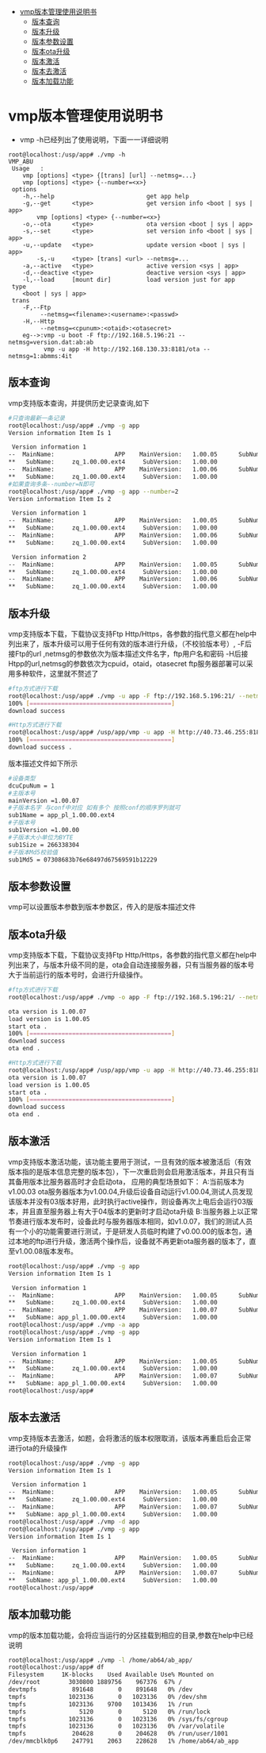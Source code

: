<!-- TOC -->

- [vmp版本管理使用说明书](#vmp版本管理使用说明书)
    - [版本查询](#版本查询)
    - [版本升级](#版本升级)
    - [版本参数设置](#版本参数设置)
    - [版本ota升级](#版本ota升级)
    - [版本激活](#版本激活)
    - [版本去激活](#版本去激活)
    - [版本加载功能](#版本加载功能)

<!-- /TOC -->
# vmp版本管理使用说明书
* vmp -h已经列出了使用说明，下面一一详细说明
```
root@localhost:/usp/app# ./vmp -h
VMP_ABU         
 Usage   :         
    vmp [options] <type> {[trans] [url] --netmsg=...}        
    vmp [options] <type> {--number=<x>}        
 options        
    -h,--help                          get app help        
    -g,--get      <type>               get version info <boot | sys | app>        
        vmp [options] <type> {--number=<x>}        
    -o,--ota      <type>               ota version <boot | sys | app>        
    -s,--set      <type>               set version info <boot | sys | app>        
    -u,--update   <type>               update version <boot | sys | app>        
        -s,-u     <type> [trans] <url> --netmsg=...        
    -a,--active   <type>               active version <sys | app>        
    -d,--deactive <type>               deactive version <sys | app>        
    -l,--load     [mount dir]          load version just for app        
 type        
    <boot | sys | app>        
 trans        
    -F,--Ftp        
         --netmsg=<filename>:<username>:<passwd>        
    -H,--Http        
         --netmsg=<cpunum>:<otaid>:<otasecret>        
    eg-->:vmp -u boot -F ftp://192.168.5.196:21 --netmsg=version.dat:ab:ab        
          vmp -u app -H http://192.168.130.33:8181/ota --netmsg=1:abmms:4it
```


## 版本查询
vmp支持版本查询，并提供历史记录查询,如下

```bash
#只查询最新一条记录
root@localhost:/usp/app# ./vmp -g app
Version information Item Is 1 

 Version information 1 
--  MainName:                 APP    MainVersion:   1.00.05      SubNumber: 1     UseVersion               #表示当前使用的版本
**   SubName:     zq_1.00.00.ext4     SubVersion:   1.00.00
--  MainName:                 APP    MainVersion:   1.00.06      SubNumber: 1  UpdateVersion               #表示有更新的版本
**   SubName:     zq_1.00.00.ext4     SubVersion:   1.00.00
#如果查询多条--number=N即可
root@localhost:/usp/app# ./vmp -g app --number=2
Version information Item Is 2 

 Version information 1 
--  MainName:                 APP    MainVersion:   1.00.05      SubNumber: 1     UseVersion               
**   SubName:     zq_1.00.00.ext4     SubVersion:   1.00.00
--  MainName:                 APP    MainVersion:   1.00.06      SubNumber: 1  UpdateVersion         Active #表示有激活的版本
**   SubName:     zq_1.00.00.ext4     SubVersion:   1.00.00

 Version information 2 
--  MainName:                 APP    MainVersion:   1.00.05      SubNumber: 1     UseVersion               
**   SubName:     zq_1.00.00.ext4     SubVersion:   1.00.00
--  MainName:                 APP    MainVersion:   1.00.06      SubNumber: 1  UpdateVersion               
**   SubName:     zq_1.00.00.ext4     SubVersion:   1.00.00
```

## 版本升级
vmp支持版本下载，下载协议支持Ftp Http/Https，各参数的指代意义都在help中列出来了，版本升级可以用于任何有效的版本进行升级，（不校验版本号）,
-F后接Ftp的url ,netmsg的参数依次为版本描述文件名字，ftp用户名和密码
-H后接Htpp的url,netmsg的参数依次为cpuid，otaid，otasecret
ftp服务器部署可以采用多种软件，这里就不赘述了
```bash
#ftp方式进行下载
root@localhost:/usp/app# ./vmp -u app -F ftp://192.168.5.196:21/ --netmsg=version.dat:zw:zw
100% [========================================]
download success 

#Http方式进行下载
root@localhost:/usp/app# /usp/app/vmp -u app -H http://40.73.46.255:8181/cloud-admin/ota/upgradeOta --netmsg=1:abx65j6gh5u04zat6bq2:1y0akyyt4lnkm516i9tt66aapqc3i7b6wwf8ayctxyhdju4siks107b08xr569lw 
100% [========================================]
download success .
```
版本描述文件如下所示
```bash
#设备类型
dcuCpuNum = 1
#主版本号
mainVersion =1.00.07
#子版本名字 与conf中对应 如有多个 按照conf的顺序罗列就可 
sub1Name = app_pl_1.00.00.ext4
#子版本号
sub1Version =1.00.00
#子版本大小单位为BYTE
sub1Size = 266338304
#子版本Md5校验值
sub1Md5 = 07308683b76e68497d67569591b12229
```
## 版本参数设置
vmp可以设置版本参数到版本参数区，传入的是版本描述文件
## 版本ota升级
vmp支持版本下载，下载协议支持Ftp Http/Https，各参数的指代意义都在help中列出来了，与版本升级不同的是，ota会自动连接服务器，只有当服务器的版本号大于当前运行的版本号时，会进行升级操作。
```bash
#ftp方式进行下载
root@localhost:/usp/app# ./vmp -o app -F ftp://192.168.5.196:21/ --netmsg=version.dat:zw:zw 

ota version is 1.00.07 
load version is 1.00.05 
start ota .
100% [========================================]
download success 
ota end .

#Http方式进行下载
root@localhost:/usp/app# /usp/app/vmp -u app -H http://40.73.46.255:8181/cloud-admin/ota/upgradeOta --netmsg=1:abx65j6gh5u04zat6bq2:1y0akyyt4lnkm516i9tt66aapqc3i7b6wwf8ayctxyhdju4siks107b08xr569lw 
ota version is 1.00.07 
load version is 1.00.05 
start ota .
100% [========================================]
download success 
ota end .
```
## 版本激活
vmp支持版本激活功能，该功能主要用于测试，一旦有效的版本被激活后（有效版本指的是版本信息完整的版本包），下一次重启则会启用激活版本，并且只有当其备用版本比服务器高时才会启动ota，
应用的典型场景如下：
A:当前版本为v1.00.03 ota服务器版本为v1.00.04,升级后设备自动运行v1.00.04,测试人员发现该版本并没有03版本好用，此时执行active操作，则设备再次上电后会运行03版本，并且直至服务器上有大于04版本的更新时才启动ota升级
B:当服务器上以正常节奏进行版本发布时，设备此时与服务器版本相同，如v1.0.07，我们的测试人员有一个小的功能需要进行测试，于是研发人员临时构建了v0.00.00的版本包，通过本地的ftp进行升级，激活两个操作后，设备就不再更新ota服务器的版本了，直至v1.00.08版本发布。
```bash
root@localhost:/usp/app# ./vmp -g app
Version information Item Is 1 

 Version information 1 
--  MainName:                 APP    MainVersion:   1.00.05      SubNumber: 1     UseVersion               
**   SubName:     zq_1.00.00.ext4     SubVersion:   1.00.00
--  MainName:                 APP    MainVersion:   1.00.07      SubNumber: 1  UpdateVersion               
**   SubName: app_pl_1.00.00.ext4     SubVersion:   1.00.00
root@localhost:/usp/app# ./vmp -a app 
root@localhost:/usp/app# ./vmp -g app
Version information Item Is 1 

 Version information 1 
--  MainName:                 APP    MainVersion:   1.00.05      SubNumber: 1     UseVersion               
**   SubName:     zq_1.00.00.ext4     SubVersion:   1.00.00
--  MainName:                 APP    MainVersion:   1.00.07      SubNumber: 1  UpdateVersion         Active
**   SubName: app_pl_1.00.00.ext4     SubVersion:   1.00.00
root@localhost:/usp/app# 
```
## 版本去激活
vmp支持版本去激活，如题，会将激活的版本权限取消，该版本再重启后会正常进行ota的升级操作
```bash
root@localhost:/usp/app# ./vmp -g app
Version information Item Is 1 

 Version information 1 
--  MainName:                 APP    MainVersion:   1.00.05      SubNumber: 1                              
**   SubName:     zq_1.00.00.ext4     SubVersion:   1.00.00
--  MainName:                 APP    MainVersion:   1.00.07      SubNumber: 1     UseVersion         Active
**   SubName: app_pl_1.00.00.ext4     SubVersion:   1.00.00
root@localhost:/usp/app# ./vmp -d app 
root@localhost:/usp/app# ./vmp -g app
Version information Item Is 1 

 Version information 1 
--  MainName:                 APP    MainVersion:   1.00.05      SubNumber: 1                              
**   SubName:     zq_1.00.00.ext4     SubVersion:   1.00.00
--  MainName:                 APP    MainVersion:   1.00.07      SubNumber: 1     UseVersion               
**   SubName: app_pl_1.00.00.ext4     SubVersion:   1.00.00
root@localhost:/usp/app# 
```
## 版本加载功能
vmp的版本加载功能，会将应当运行的分区挂载到相应的目录,参数在help中已经说明
```bash
root@localhost:/usp/app# ./vmp -l /home/ab64/ab_app/
root@localhost:/usp/app# df
Filesystem     1K-blocks    Used Available Use% Mounted on
/dev/root        3030800 1889756    967376  67% /
devtmpfs          891648       0    891648   0% /dev
tmpfs            1023136       0   1023136   0% /dev/shm
tmpfs            1023136    9700   1013436   1% /run
tmpfs               5120       0      5120   0% /run/lock
tmpfs            1023136       0   1023136   0% /sys/fs/cgroup
tmpfs            1023136       0   1023136   0% /var/volatile
tmpfs             204628       0    204628   0% /run/user/1001
/dev/mmcblk0p6    247791    2063    228628   1% /home/ab64/ab_app
```
